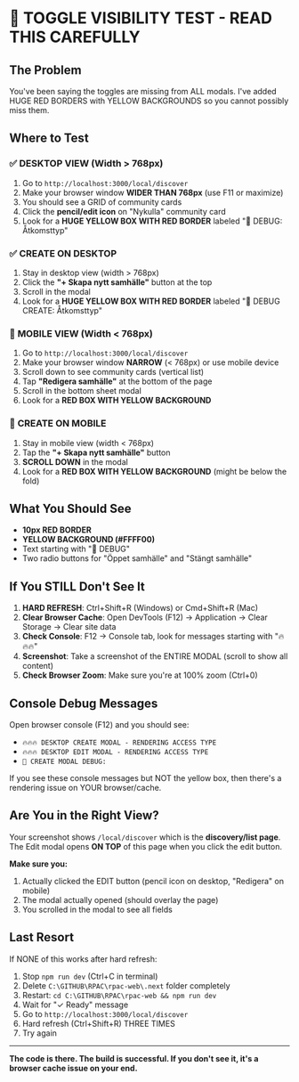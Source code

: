 # 🚨 TOGGLE VISIBILITY TEST - READ THIS CAREFULLY

## The Problem
You've been saying the toggles are missing from ALL modals. I've added HUGE RED BORDERS with YELLOW BACKGROUNDS so you cannot possibly miss them.

## Where to Test

### ✅ **DESKTOP VIEW** (Width > 768px)
1. Go to `http://localhost:3000/local/discover`
2. Make your browser window **WIDER THAN 768px** (use F11 or maximize)
3. You should see a GRID of community cards
4. Click the **pencil/edit icon** on "Nykulla" community card
5. Look for a **HUGE YELLOW BOX WITH RED BORDER** labeled "🚨 DEBUG: Åtkomsttyp"

### ✅ **CREATE ON DESKTOP**
1. Stay in desktop view (width > 768px)
2. Click the **"+ Skapa nytt samhälle"** button at the top
3. Scroll in the modal
4. Look for a **HUGE YELLOW BOX WITH RED BORDER** labeled "🚨 DEBUG CREATE: Åtkomsttyp"

### 📱 **MOBILE VIEW** (Width < 768px)
1. Go to `http://localhost:3000/local/discover`
2. Make your browser window **NARROW** (< 768px) or use mobile device
3. Scroll down to see community cards (vertical list)
4. Tap **"Redigera samhälle"** at the bottom of the page
5. Scroll in the bottom sheet modal
6. Look for a **RED BOX WITH YELLOW BACKGROUND**

### 📱 **CREATE ON MOBILE**
1. Stay in mobile view (width < 768px)
2. Tap the **"+ Skapa nytt samhälle"** button
3. **SCROLL DOWN** in the modal
4. Look for a **RED BOX WITH YELLOW BACKGROUND** (might be below the fold)

## What You Should See
- **10px RED BORDER**
- **YELLOW BACKGROUND (#FFFF00)**
- Text starting with "🚨 DEBUG"
- Two radio buttons for "Öppet samhälle" and "Stängt samhälle"

## If You STILL Don't See It
1. **HARD REFRESH**: Ctrl+Shift+R (Windows) or Cmd+Shift+R (Mac)
2. **Clear Browser Cache**: Open DevTools (F12) → Application → Clear Storage → Clear site data
3. **Check Console**: F12 → Console tab, look for messages starting with "🔥🔥🔥"
4. **Screenshot**: Take a screenshot of the ENTIRE MODAL (scroll to show all content)
5. **Check Browser Zoom**: Make sure you're at 100% zoom (Ctrl+0)

## Console Debug Messages
Open browser console (F12) and you should see:
- `🔥🔥🔥 DESKTOP CREATE MODAL - RENDERING ACCESS TYPE`
- `🔥🔥🔥 DESKTOP EDIT MODAL - RENDERING ACCESS TYPE`
- `🐛 CREATE MODAL DEBUG:`

If you see these console messages but NOT the yellow box, then there's a rendering issue on YOUR browser/cache.

## Are You in the Right View?
Your screenshot shows `/local/discover` which is the **discovery/list page**.
The Edit modal opens **ON TOP** of this page when you click the edit button.

**Make sure you:**
1. Actually clicked the EDIT button (pencil icon on desktop, "Redigera" on mobile)
2. The modal actually opened (should overlay the page)
3. You scrolled in the modal to see all fields

## Last Resort
If NONE of this works after hard refresh:
1. Stop `npm run dev` (Ctrl+C in terminal)
2. Delete `C:\GITHUB\RPAC\rpac-web\.next` folder completely
3. Restart: `cd C:\GITHUB\RPAC\rpac-web && npm run dev`
4. Wait for "✓ Ready" message
5. Go to `http://localhost:3000/local/discover`
6. Hard refresh (Ctrl+Shift+R) THREE TIMES
7. Try again

---

**The code is there. The build is successful. If you don't see it, it's a browser cache issue on your end.**

